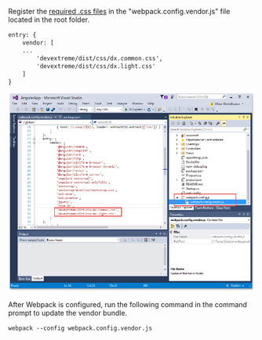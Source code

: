 Register the [required .css files](/concepts/60%20Themes/10%20Predefined%20Themes '/Documentation/Guide/Themes/Predefined_Themes/') in the "webpack.config.vendor.js" file located in the root folder.

    entry: { 
        vendor: [ 
        ...
            'devextreme/dist/css/dx.common.css',
            'devextreme/dist/css/dx.light.css'
        ] 
    }

![Add DevExtreme css files to webpack config](/images/DevExtreme/AddDevExtremeCssToWebpackConfig.png)

After Webpack is configured, run the following command in the command prompt to update the vendor bundle.

    webpack --config webpack.config.vendor.js